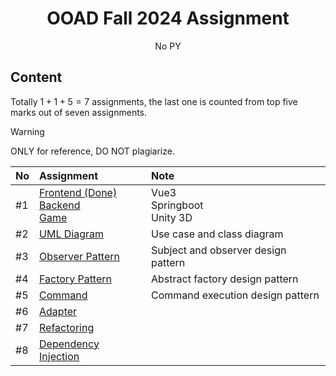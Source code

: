 <div align=center>

# OOAD Fall 2024 Assignment

No PY

</div>

## Content

Totally $1 + 1 + 5 = 7$ assignments, the last one is counted from top five marks out of seven assignments.

> [!WARNING]
> ONLY for reference, DO NOT plagiarize.

| **No** | **Assignment** | **Note** |
|:---|:---|:---|
| \#1 | [Frontend (Done)](./assignment1-frontend)<br>[Backend](./assignment1-backend)<br>[Game](./assignment1-game) | Vue3<br>Springboot<br>Unity 3D |
| \#2 | [UML Diagram](./assignment2-uml) | Use case and class diagram |
| \#3 | [Observer Pattern](./assignment3-observer) | Subject and observer design pattern |
| \#4 | [Factory Pattern](./assignment4-abstract-factory) | Abstract factory design pattern |
| \#5 | [Command](./assignment5-command) | Command execution design pattern |
| \#6 | [Adapter](./assignment6-adapter) |  |
| \#7 | [Refactoring](./assignment7-refactoring) |  |
| \#8 | [Dependency Injection](./assignment8-denpendency-injection) |  |
